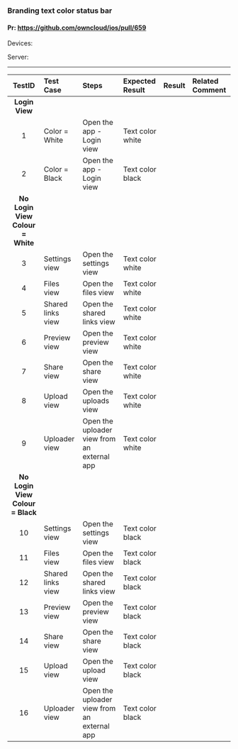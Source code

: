###  Branding text color status bar 

#### Pr: https://github.com/owncloud/ios/pull/659 

Devices: 

Server: 

---

 
| TestID | Test Case | Steps | Expected Result | Result | Related Comment |
| :----: | :-------- | :---- | :-------------- | :----: | :------ |
|**Login View**||||||
| 1 | Color = White   |  Open the app - Login view | Text color white |  |  |
| 2 | Color = Black   |  Open the app - Login view | Text color black |  |  |
|**No Login View Colour = White**||||||
| 3 | Settings view   |  Open the settings view | Text color white |  |  |
| 4 | Files view   |  Open the files view | Text color white |  |  |
| 5 | Shared links view   |  Open the shared links view | Text color white |  |  |
| 6 | Preview view   |  Open the preview view | Text color white |  |  |
| 7 | Share view   |  Open the share view | Text color white |  |  |
| 8 | Upload view   |  Open the uploads view | Text color white |  |  |
| 9 | Uploader view   |  Open the uploader view from an external app | Text color white |  |  |
|**No Login View Colour = Black**||||||
| 10 | Settings view   |  Open the settings view | Text color black |  |  |
| 11 | Files view   |  Open the files view | Text color black |  |  |
| 12 | Shared links view   |  Open the shared links view | Text color black |  |  |
| 13 | Preview view   |  Open the preview view | Text color black |  |  |
| 14 | Share view   |  Open the share view | Text color black |  |  |
| 15 | Upload view   |  Open the upload view | Text color black |  |  |
| 16 | Uploader view   |  Open the uploader view from an external app | Text color black |  |  |